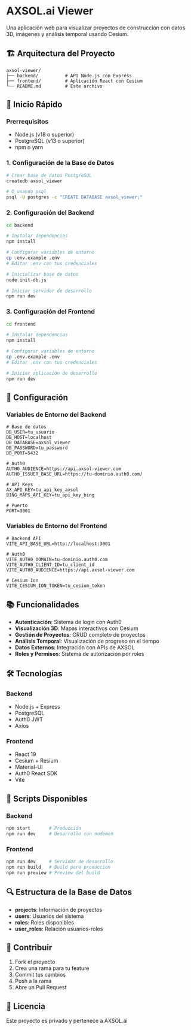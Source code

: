 # AXSOL.ai Viewer

Una aplicación web para visualizar proyectos de construcción con datos 3D, imágenes y análisis temporal usando Cesium.

## 🏗️ Arquitectura del Proyecto

```
axsol-viewer/
├── backend/          # API Node.js con Express
├── frontend/         # Aplicación React con Cesium
└── README.md         # Este archivo
```

## 🚀 Inicio Rápido

### Prerrequisitos

- Node.js (v18 o superior)
- PostgreSQL (v13 o superior)
- npm o yarn

### 1. Configuración de la Base de Datos

```bash
# Crear base de datos PostgreSQL
createdb axsol_viewer

# O usando psql
psql -U postgres -c "CREATE DATABASE axsol_viewer;"
```

### 2. Configuración del Backend

```bash
cd backend

# Instalar dependencias
npm install

# Configurar variables de entorno
cp .env.example .env
# Editar .env con tus credenciales

# Inicializar base de datos
node init-db.js

# Iniciar servidor de desarrollo
npm run dev
```

### 3. Configuración del Frontend

```bash
cd frontend

# Instalar dependencias
npm install

# Configurar variables de entorno
cp .env.example .env
# Editar .env con tus credenciales

# Iniciar aplicación de desarrollo
npm run dev
```

## 🔧 Configuración

### Variables de Entorno del Backend

```env
# Base de datos
DB_USER=tu_usuario
DB_HOST=localhost
DB_DATABASE=axsol_viewer
DB_PASSWORD=tu_password
DB_PORT=5432

# Auth0
AUTH0_AUDIENCE=https://api.axsol-viewer.com
AUTH0_ISSUER_BASE_URL=https://tu-dominio.auth0.com/

# API Keys
AX_API_KEY=tu_api_key_axsol
BING_MAPS_API_KEY=tu_api_key_bing

# Puerto
PORT=3001
```

### Variables de Entorno del Frontend

```env
# Backend API
VITE_API_BASE_URL=http://localhost:3001

# Auth0
VITE_AUTH0_DOMAIN=tu-dominio.auth0.com
VITE_AUTH0_CLIENT_ID=tu_client_id
VITE_AUTH0_AUDIENCE=https://api.axsol-viewer.com

# Cesium Ion
VITE_CESIUM_ION_TOKEN=tu_cesium_token
```

## 📚 Funcionalidades

- **Autenticación**: Sistema de login con Auth0
- **Visualización 3D**: Mapas interactivos con Cesium
- **Gestión de Proyectos**: CRUD completo de proyectos
- **Análisis Temporal**: Visualización de progreso en el tiempo
- **Datos Externos**: Integración con APIs de AXSOL
- **Roles y Permisos**: Sistema de autorización por roles

## 🛠️ Tecnologías

### Backend
- Node.js + Express
- PostgreSQL
- Auth0 JWT
- Axios

### Frontend
- React 19
- Cesium + Resium
- Material-UI
- Auth0 React SDK
- Vite

## 📖 Scripts Disponibles

### Backend
```bash
npm start       # Producción
npm run dev     # Desarrollo con nodemon
```

### Frontend
```bash
npm run dev     # Servidor de desarrollo
npm run build   # Build para producción
npm run preview # Preview del build
```

## 🔍 Estructura de la Base de Datos

- **projects**: Información de proyectos
- **users**: Usuarios del sistema
- **roles**: Roles disponibles
- **user_roles**: Relación usuarios-roles

## 🤝 Contribuir

1. Fork el proyecto
2. Crea una rama para tu feature
3. Commit tus cambios
4. Push a la rama
5. Abre un Pull Request

## 📄 Licencia

Este proyecto es privado y pertenece a AXSOL.ai
